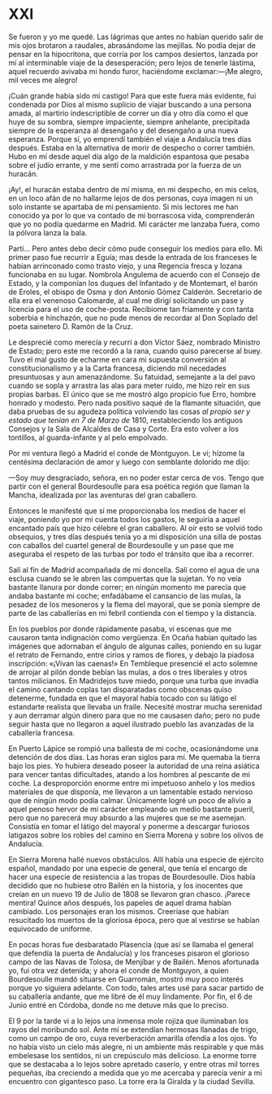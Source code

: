 # XXI

Se fueron y yo me quedé. Las lágrimas que antes no habían querido salir de mis
ojos brotaron a raudales, abrasándome las mejillas. No podía dejar de pensar en
la hipocritona, que corría por los campos desiertos, lanzada por mí al
interminable viaje de la desesperación; pero lejos de tenerle lástima, aquel
recuerdo avivaba mi hondo furor, haciéndome exclamar:—¡Me alegro, mil veces me
alegro!

¡Cuán grande había sido mi castigo! Para que este fuera más evidente, fui
condenada por Dios al mismo suplicio de viajar buscando a una persona amada, al
martirio indescriptible de correr un día y otro día como el que huye de su
sombra, siempre impaciente, siempre anhelante, precipitada siempre de la
esperanza al desengaño y del desengaño a una nueva esperanza. Porque sí, yo
emprendí también el viaje a Andalucía tres días después. Estaba en la
alternativa de morir de despecho o correr también. Hubo en mí desde aquel día
algo de la maldición espantosa que pesaba sobre el judío errante, y me sentí
como arrastrada por la fuerza de un huracán.

¡Ay!, el huracán estaba dentro de mí misma, en mi despecho, en mis celos, en un
loco afán de no hallarme lejos de dos personas, cuya imagen ni un solo instante
se apartaba de mi pensamiento. Si mis lectores me han conocido ya por lo que va
contado de mi borrascosa vida, comprenderán que yo no podía quedarme en Madrid.
Mi carácter me lanzaba fuera, como la pólvora lanza la bala.

Partí... Pero antes debo decir cómo pude conseguir los medios para ello. Mi
primer paso fue recurrir a Eguía; mas desde la entrada de los franceses le
habían arrinconado como trasto viejo, y una Regencia fresca y lozana funcionaba
en su lugar. Nombrola Angulema de acuerdo con el Consejo de Estado, y la
componían los duques del Infantado y de Montemart, el barón de Eroles, el
obispo de Osma y don Antonio Gómez Calderón. Secretario de ella era el venenoso
Calomarde, al cual me dirigí solicitando un pase y licencia para el uso de
coche-posta. Recibiome tan fríamente y con tanta soberbia e hinchazón, que no
pude menos de recordar al Don Soplado del poeta sainetero D. Ramón de la Cruz.

Le desprecié como merecía y recurrí a don Víctor Sáez, nombrado Ministro de
Estado; pero este me recordó a la rana, cuando quiso parecerse al buey. Tuvo el
mal gusto de echarme en cara mi supuesta conversión al constitucionalismo
y a la Carta francesa, diciendo mil necedades presuntuosas y aun amenazándome.
Su fatuidad, semejante a la del pavo cuando se sopla y arrastra las alas para
meter ruido, me hizo reír en sus propias barbas. El único que se me mostró algo
propicio fue Erro, hombre honrado y modesto. Pero nada positivo saqué de la
flamante situación, que daba pruebas de su agudeza política volviendo las cosas
*al propio ser y estado que tenían en 7 de Marzo de* 1810, restableciendo los
antiguos Consejos y la Sala de Alcaldes de Casa y Corte. Era esto volver a los
tontillos, al guarda-infante y al pelo empolvado.

Por mi ventura llegó a Madrid el conde de Montguyon. Le vi; hízome la centésima
declaración de amor y luego con semblante dolorido me dijo:

—Soy muy desgraciado, señora, en no poder estar cerca de vos. Tengo que partir
con el general Bourdesoulle para esa poética región que llaman la Mancha,
idealizada por las aventuras del gran caballero.

Entonces le manifesté que si me proporcionaba los medios de hacer el viaje,
poniendo yo por mi cuenta todos los gastos, le seguiría a aquel encantado país
que hizo célebre el gran caballero. Al oír esto se volvió todo obsequios,
y tres días después tenía yo a mi disposición una silla de postas con caballos
del cuartel general de Bourdesoulle y un pase que me aseguraba el respeto de
las turbas por todo el tránsito que iba a recorrer.

Salí al fin de Madrid acompañada de mi doncella. Salí como el agua de una
esclusa cuando se le abren las compuertas que la sujetan. Yo no veía bastante
llanura por donde correr; en ningún momento me parecía que andaba bastante mi
coche; enfadábame el cansancio de las mulas, la pesadez de los mesoneros y la
flema del mayoral, que se ponía siempre de parte de las caballerías en mi
febril contienda con el tiempo y la distancia.

En los pueblos por donde rápidamente pasaba, vi escenas que me causaron tanta
indignación como vergüenza. En Ocaña habían quitado las imágenes que adornaban
el ángulo de algunas calles, poniendo en su lugar el retrato de Fernando, entre
cirios y ramos de flores, y debajo la piadosa inscripción: «¡Vivan las
caenas!» En Tembleque presencié el acto solemne de arrojar al pilón donde
bebían las mulas, a dos o tres liberales y otros tantos milicianos. En
Madridejos tuve miedo, porque una turba que invadía el camino cantando coplas
tan disparatadas como obscenas quiso detenerme, fundada en que el mayoral había
tocado con su látigo el estandarte realista que llevaba un fraile. Necesité
mostrar mucha serenidad y aun derramar algún dinero para que no me causasen
daño; pero no pude seguir hasta que no llegaron a aquel ilustrado pueblo las
avanzadas de la caballería francesa.

En Puerto Lápice se rompió una ballesta de mi coche, ocasionándome una
detención de dos días. Las horas eran siglos para mí. Me quemaba la tierra bajo
los pies. Yo hubiera deseado poseer la autoridad de una reina asiática para
vencer tantas dificultades, atando a los hombres al pescante de mi coche. La
desproporción enorme entre mi impetuoso anhelo y los medios materiales de que
disponía, me llevaron a un lamentable estado nervioso que de ningún modo podía
calmar. Únicamente logré un poco de alivio a aquel penoso hervor de mi carácter
empleando un medio bastante pueril, pero que no parecerá muy absurdo a las
mujeres que se me asemejan. Consistía en tomar el látigo del mayoral y ponerme
a descargar furiosos latigazos sobre los robles del camino en Sierra Morena
y sobre los olivos de Andalucía.

En Sierra Morena hallé nuevos obstáculos. Allí había una especie de ejército
español, mandado por una especie de general, que tenía el encargo de hacer una
especie de resistencia a las tropas de Bourdesoulle. Dios había decidido que no
hubiese otro Bailén en la historia, y los inocentes que creían en un nuevo 19
de Julio de 1808 se llevaron gran chasco. ¡Parece mentira! Quince años después,
los papeles de aquel drama habían cambiado. Los personajes eran los mismos.
Creeríase que habían resucitado los muertos de la gloriosa época, pero que al
vestirse se habían equivocado de uniforme.

En pocas horas fue desbaratado Plasencia (que así se llamaba el general que
defendía la puerta de Andalucía) y los franceses pisaron el glorioso campo de
las Navas de Tolosa, de Menjíbar y de Bailén. Menos afortunada yo, fui otra vez
detenida; y ahora el conde de Montguyon, a quien Bourdesoulle mandó situarse en
Guarromán, mostró muy poco interés porque yo siguiera adelante. Con todo, tales
artes usé para sacar partido de su caballería andante, que me libré de él muy
lindamente. Por fin, el 6 de Junio entré en Córdoba, donde no me detuve más que
lo preciso.

El 9 por la tarde vi a lo lejos una inmensa mole rojiza que iluminaban los
rayos del moribundo sol. Ante mí se extendían hermosas llanadas de trigo, como
un campo de oro, cuya reverberación amarilla ofendía a los ojos. Yo no había
visto un cielo más alegre, ni un ambiente más respirable y que más embelesase
los sentidos, ni un crepúsculo más delicioso. La enorme torre que se destacaba
a lo lejos sobre apretado caserío, y entre otras mil torres pequeñas, iba
creciendo a medida que yo me acercaba y parecía venir a mi encuentro con
gigantesco paso. La torre era la Giralda y la ciudad Sevilla.
